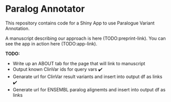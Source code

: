 # Paralog Annotator

This repository contains code for a Shiny App to use Paralogue Variant Annotation.

A manuscript describing our approach is here (TODO:preprint-link).
You can see the app in action here (TODO:app-link).

**TODO:**

- Write up an ABOUT tab for the page that will link to manuscript
- Output known ClinVar ids for query vars :heavy_check_mark:
- Genarate url for ClinVar result variants and insert into output df as links :heavy_check_mark:
- Generate url for ENSEMBL paralog alignemts and insert into output df as links
